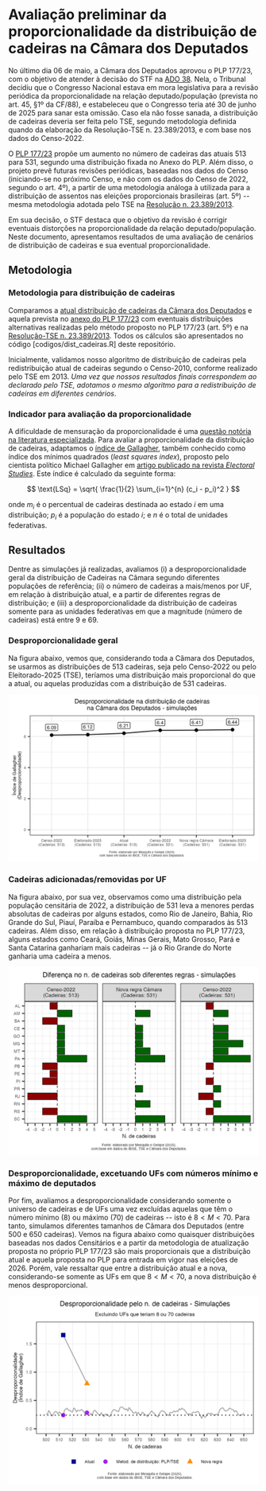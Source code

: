 # Avaliação preliminar da proporcionalidade da distribuição de cadeiras na Câmara dos Deputados

No último dia 06 de maio, a Câmara dos Deputados aprovou o PLP 177/23, com o objetivo de atender à decisão do STF na [ADO 38](https://portal.stf.jus.br/processos/detalhe.asp?incidente=5149458). Nela, o Tribunal decidiu que o Congresso Nacional estava em mora legislativa para a revisão periódica da proporcionalidade na relação deputado/população (prevista no art. 45, §1º da CF/88), e estabeleceu que o Congresso teria até 30 de junho de 2025 para sanar esta omissão. Caso ela não fosse sanada, a distribuição de cadeiras deveria ser feita pelo TSE, segundo metodologia definida quando da elaboração da Resolução-TSE n. 23.389/2013, e com base nos dados do Censo-2022.

O [PLP 177/23](https://www.camara.leg.br/proposicoesWeb/prop_mostrarintegra?codteor=2900034&filename=Tramitacao-PLP%20177/2023) propõe um aumento no número de cadeiras das atuais 513 para 531, segundo uma distribuição fixada no Anexo do PLP. Além disso, o projeto prevê futuras revisões periódicas, baseadas nos dados do Censo (iniciando-se no próximo Censo, e não com os dados do Censo de 2022, segundo o art. 4º), a partir de uma metodologia análoga à utilizada para a distribuição de assentos nas eleições proporcionais brasileiras (art. 5º) -- mesma metodologia adotada pelo TSE na [Resolução n. 23.389/2013](https://www.migalhas.com.br/arquivos/2014/5/art20140528-01.pdf).

Em sua decisão, o STF destaca que o objetivo da revisão é corrigir eventuais distorções na proporcionalidade da relação deputado/população. Neste documento, apresentamos resultados de uma avaliação de cenários de distribuição de cadeiras e sua eventual proporcionalidade.

## Metodologia

### Metodologia para distribuição de cadeiras

Comparamos a [atual distribuição de cadeiras da Câmara dos Deputados](https://www2.camara.leg.br/a-camara/conheca/numero-de-deputados-por-estado) e aquela prevista no [anexo do PLP 177/23](https://www.camara.leg.br/proposicoesWeb/prop_mostrarintegra?codteor=2900034&filename=Tramitacao-PLP%20177/2023) com eventuais distribuições alternativas realizadas pelo método proposto no PLP 177/23 (art. 5º) e na [Resolução-TSE n. 23.389/2013](https://www.migalhas.com.br/arquivos/2014/5/art20140528-01.pdf). Todos os cálculos são apresentados no código [codigos/dist_cadeiras.R] deste repositório.

Inicialmente, validamos nosso algoritmo de distribuição de cadeiras pela redistribuição atual de cadeiras segundo o Censo-2010, conforme realizado pelo TSE em 2013. *Uma vez que nossos resultados finais correspondem ao declarado pelo TSE, adotamos o mesmo algoritmo para a redistribuição de cadeiras em diferentes cenários*.

### Indicador para avaliação da proporcionalidade

A dificuldade de mensuração da proporcionalidade é uma [questão notória na literatura especializada](https://doi.org/10.1093/oxfordjournals.pan.a029822). Para avaliar a proporcionalidade da distribuição de cadeiras, adaptamos o [índice de Gallagher](https://cepesp.fgv.br/saiba-mais-sobre-indicadores), também conhecido como índice dos mínimos quadrados (*least squares index*), proposto pelo cientista político Michael Gallagher em [artigo publicado na revista *Electoral Studies*](https://doi.org/10.1016/0261-3794(91)90004-c). Este índice é calculado da seguinte forma:

$$
\text{LSq} = \sqrt{ \frac{1}{2} \sum_{i=1}^{n} (c_i - p_i)^2 }
$$

onde $m_i$ é o percentual de cadeiras destinada ao estado $i$ em uma distribuição; $p_i$ é a população do estado $i$; e $n$ é o total de unidades federativas.

## Resultados

Dentre as simulações já realizadas, avaliamos (i) a desproporcionalidade geral da distribuição de Cadeiras na Câmara segundo diferentes populações de referência; (ii) o número de cadeiras a mais/menos por UF, em relação à distribuição atual, e a partir de diferentes regras de distribuição; e (iii) a desproporcionalidade da distribuição de cadeiras somente para as unidades federativas em que a magnitude (número de cadeiras) está entre 9 e 69.

### Desproporcionalidade geral

Na figura abaixo, vemos que, considerando toda a Câmara dos Deputados, se usarmos as distribuições de 513 cadeiras, seja pelo Censo-2022 ou pelo Eleitorado-2025 (TSE), teríamos uma distribuição mais proporcional do que a atual, ou aquelas produzidas com a distribuição de 531 cadeiras.

![](/relatorios/figuras/lsq_comparacao.png)

### Cadeiras adicionadas/removidas por UF

Na figura abaixo, por sua vez, observamos como uma distribuição pela população censitária de 2022, a distribuição de 531 leva a menores perdas absolutas de cadeiras por alguns estados, como Rio de Janeiro, Bahia, Rio Grande do Sul, Piauí, Paraíba e Pernambuco, quando comparados às 513 cadeiras. Além disso, em relação à distribuição proposta no PLP 177/23, alguns estados como Ceará, Goiás, Minas Gerais, Mato Grosso, Pará e Santa Catarina ganhariam mais cadeiras -- já o Rio Grande do Norte ganharia uma cadeira a menos.

![](/relatorios/figuras/diferencas_cadeiras.jpg)

### Desproporcionalidade, excetuando UFs com números mínimo e máximo de deputados

Por fim, avaliamos a desproporcionalidade considerando somente o universo de cadeiras e de UFs uma vez excluídas aquelas que têm o número mínimo (8) ou máximo (70) de cadeiras -- isto é $8 < M < 70$. Para tanto, simulamos diferentes tamanhos de Câmara dos Deputados (entre 500 e 650 cadeiras). Vemos na figura abaixo como quaisquer distribuições baseadas nos dados Censitários e a partir da metodologia de atualização proposta no próprio PLP 177/23 são mais proporcionais que a distribuição atual e aquela proposta no PLP para entrada em vigor nas eleições de 2026. Porém, vale ressaltar que entre a distribuição atual e a nova, considerando-se somente as UFs em que $8 < M < 70$, a nova distribuição é menos desproporcional.

![](/relatorios/figuras/desproporcionalidade_cadeiras.png)

